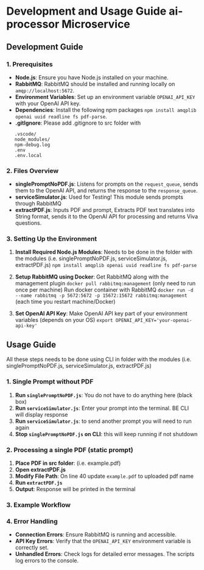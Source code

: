 
# Development and Usage Guide ai-processor Microservice
## Development Guide
### 1. Prerequisites

- **Node.js**: Ensure you have Node.js installed on your machine.
- **RabbitMQ**: RabbitMQ should be installed and running locally on `amqp://localhost:5672`.
- **Environment Variables**: Set up an environment variable `OPENAI_API_KEY` with your OpenAI API key.
- **Dependencies**: Install the following npm packages `npm install amqplib openai uuid readline fs pdf-parse`.
- **.gitIgnore**: Please add .gitignore to src folder with 
~~~ 
   .vscode/ 
   node_modules/
   npm-debug.log
   .env
   .env.local 
~~~

### 2. Files Overview
- **singlePromptNoPDF.js**: Listens for prompts on the `request_queue`, sends them to the OpenAI API, and returns the response to the `response_queue`.
- **serviceSimulator.js**: Used for Testing! This module sends prompts through RabbitMQ
- **extractPDF.js**: Inputs PDF and prompt, Extracts PDF text translates into String format, sends it to the OpenAI API for processing and returns Viva questions.

### 3. Setting Up the Environment
1. **Install Required Node.js Modules**:
   Needs to be done in the folder with the modules (i.e. singlePromptNoPDF.js, serviceSimulator.js, extractPDF.js)
   `npm install amqplib openai uuid readline fs pdf-parse`
2. **Setup RabbitMQ using Docker**:
   Get RabbitMQ along with the management plugin `docker pull rabbitmq:management` (only need to run once per machine)
   Run docker container with RabbitMQ `docker run -d --name rabbitmq -p 5672:5672 -p 15672:15672 rabbitmq:management` (each time you restart machine/Docker)

3. **Set OpenAI API Key**:
   Make OpenAI API key part of your environment variables (depends on your OS) `export OPENAI_API_KEY='your-openai-api-key'`


## Usage Guide
All these steps needs to be done using CLI in folder with the modules (i.e. singlePromptNoPDF.js, serviceSimulator.js, extractPDF.js)
### 1. Single Prompt without PDF 
1. **Run `singlePromptNoPDF.js`**: You do not have to do anything here (black box)
2. **Run `serviceSimulator.js`**: Enter your prompt into the terminal. BE CLI will display response
3. **Run `serviceSimulator.js`**: to send another prompt you will need to run again
4. **Stop `singlePromptNoPDF.js` on CLI**: this will keep running if not shutdown


### 2. Processing a single PDF (static prompt)
1. **Place PDF in src folder**: (i.e. example.pdf)
2. **Open extractPDF.js** 
3. **Modify File Path**: On line 40 update `example.pdf` to uploaded pdf name
4. **Run `extractPDF.js`**
5. **Output**: Response will be printed in the terminal


### 3. Example Workflow

### 4. Error Handling

- **Connection Errors**: Ensure RabbitMQ is running and accessible.
- **API Key Errors**: Verify that the `OPENAI_API_KEY` environment variable is correctly set.
- **Unhandled Errors**: Check logs for detailed error messages. The scripts log errors to the console.
